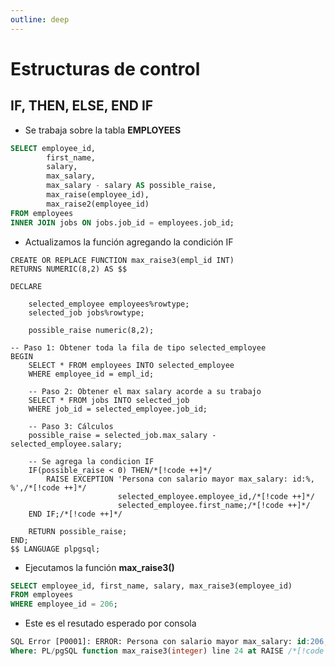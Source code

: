 ```yaml
---
outline: deep
---
```


# Estructuras de control

## IF, THEN, ELSE, END IF


* Se trabaja sobre la tabla **EMPLOYEES**

```sql
SELECT employee_id,
		first_name,
		salary,
		max_salary,
		max_salary - salary AS possible_raise,
		max_raise(employee_id),
		max_raise2(employee_id)
FROM employees
INNER JOIN jobs ON jobs.job_id = employees.job_id;
```

* Actualizamos la función agregando la condición IF

```sql{24-25-26-27-28-43-44}
CREATE OR REPLACE FUNCTION max_raise3(empl_id INT)
RETURNS NUMERIC(8,2) AS $$

DECLARE
	
	selected_employee employees%rowtype;
	selected_job jobs%rowtype;
	
	possible_raise numeric(8,2);

-- Paso 1: Obtener toda la fila de tipo selected_employee
BEGIN
	SELECT * FROM employees INTO selected_employee
	WHERE employee_id = empl_id;

	-- Paso 2: Obtener el max salary acorde a su trabajo
	SELECT * FROM jobs INTO selected_job
	WHERE job_id = selected_employee.job_id;
	
	-- Paso 3: Cálculos
	possible_raise = selected_job.max_salary - selected_employee.salary;
	
	-- Se agrega la condicion IF
	IF(possible_raise < 0) THEN/*[!code ++]*/
		RAISE EXCEPTION 'Persona con salario mayor max_salary: id:%, %',/*[!code ++]*/
                        selected_employee.employee_id,/*[!code ++]*/
                        selected_employee.first_name;/*[!code ++]*/
	END IF;/*[!code ++]*/

	RETURN possible_raise;
END;
$$ LANGUAGE plpgsql;

```

* Ejecutamos la función **max_raise3()**

```sql
SELECT employee_id, first_name, salary, max_raise3(employee_id)
FROM employees
WHERE employee_id = 206;
```

* Este es el resutado esperado por consola

```sql
SQL Error [P0001]: ERROR: Persona con salario mayor max_salary: id:206, William /*[!code ++]*/
Where: PL/pgSQL function max_raise3(integer) line 24 at RAISE /*[!code ++]*/

```
